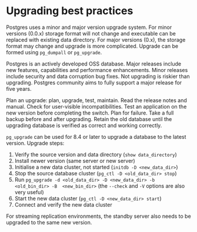# Upgrading best practices

Postgres uses a minor and major version upgrade system. For minor
versions (0.0.x) storage format will not change and executable can be
replaced with existing data directory. For major versions (0.x), the
storage format may change and upgrade is more complicated. Upgrade can
be formed using ``pg_dumpall`` or ``pg_upgrade``.

Postgres is an actively developed OSS database. Major releases include
new features, capabilities and performance enhancements. Minor releases
include security and data corruption bug fixes. Not upgrading is riskier
than upgrading. Postgres community aims to fully support a major release
for five years.

Plan an upgrade: plan, upgrade, test, maintain. Read the release notes
and manual. Check for user-visible incompatibilities. Test an
application on the new version before completing the switch. Plan for
failure. Take a full backup before and after upgrading. Retain the old
database until the upgrading database is verified as correct and working
correctly.

``pg_upgrade`` can be used for 8.4 or later to upgrade a database to the
latest version. Upgrade steps:

1. Verify the source version and data directory (``show data_directory``)
2. Install newer version (same server or new server)
3. Initialise a new data cluster, not started (``initdb -D <new_data_dir>``) 
4. Stop the source database cluster (``pg_ctl -D <old_data_dir> stop``)
5. Run ``pg_upgrade -d <old_data_dir> -D <new_data_dir> -b <old_bin_dir> -B 
   <new_bin_dir>`` (the ``--check`` and ``-V`` options are also very useful)
6. Start the new data cluster  (``pg_ctl -D <new_data_dir> start``)
7. Connect and verify the new data cluster

For streaming replication environments, the standby server also needs to
be upgraded to the same new version.


